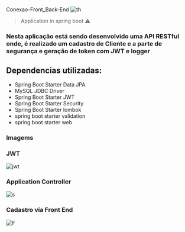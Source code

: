 # <h1>
Conexao-Front_Back-End</h1>
  ![th](https://i.ytimg.com/vi/JPED8CG8G2w/maxresdefault.jpg)
> Application in spring boot ⚠️

<h3>Nesta aplicação está sendo desenvolvido uma API RESTful onde, é realizado um cadastro de Cliente e a parte de segurança e geração de token com JWT e logger</h3>

<h2>Dependencias utilizadas: </h2>

+ Spring Boot Starter Data JPA 
+ MySQL JDBC Driver
+ Spring Boot Starter JWT
+ Spring Boot Starter Security
+ Spring Boot Starter lombok
+ spring boot starter validation
+ spring boot starter web

### Imagems

### JWT

![jwt](https://user-images.githubusercontent.com/90776275/229361537-2da87379-3adb-4a82-b9ef-02756c79a542.PNG)


### Application Controller

![s](https://user-images.githubusercontent.com/90776275/229361423-222f3a8b-430a-4844-9450-8340919ee3c7.PNG)


### Cadastro via Front End

![F](https://user-images.githubusercontent.com/90776275/229362054-eff1e20e-d339-4b43-a6d3-89d9a258a313.PNG)

